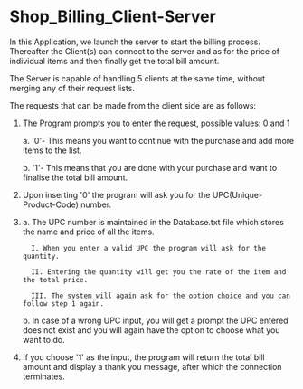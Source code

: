 # Shop_Billing_Client-Server
In this Application, we launch the server to start the billing process.
Thereafter the Client(s) can connect to the server and as for the price of individual items and then finally get the total bill amount.

The Server is capable of handling 5 clients at the same time, without merging any of their request lists.

The requests that can be made from the client side are as follows:

1. The Program prompts you to enter the request, possible values: 0 and 1
   
     a. '0'- This means you want to continue with the purchase and add more items to the list.
   
     b. '1'- This means that you are done with your purchase and want to finalise the total bill amount.

3. Upon inserting '0' the program will ask you for the UPC(Unique-Product-Code) number.
4. 
     a. The UPC number is maintained in the Database.txt file which stores the name and price of all the items.
   
         I. When you enter a valid UPC the program will ask for the quantity.
   
         II. Entering the quantity will get you the rate of the item and the total price.
   
         III. The system will again ask for the option choice and you can follow step 1 again.
   
     b. In case of a wrong UPC input, you will get a prompt the UPC entered does not exist and you will again have the option to choose what you want to do.
   
5. If you choose '1' as the input, the program will return the total bill amount and display a thank you message, after which the connection terminates.
